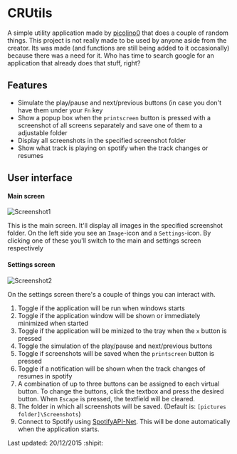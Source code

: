 # CRUtils
A simple utility application made by [picolino0](https://www.github.com/picolino0) that does a couple of random things. This project is not really made to be used by anyone aside from the creator. Its was made (and functions are still being added to it occasionally) because there was a need for it. Who has time to search google for an application that already does that stuff, right?

## Features
 - Simulate the play/pause and next/previous buttons (in case you don't have them under your `Fn` key
 - Show a popup box when the `printscreen` button is pressed with a screenshot of all screens separately and save one of them to a adjustable folder
 - Display all screenshots in the specified screenshot folder
 - Show what track is playing on spotify when the track changes or resumes
 
## User interface
#### Main screen
![Screenshot1](http://picolino0.github.io/images/screen1.png)

This is the main screen. It'll display all images in the specified screenshot folder. On the left side you see an `Image`-icon and a `Settings`-icon. By clicking one of these you'll switch to the main and settings screen respectively

#### Settings screen
![Screenshot2](http://picolino0.github.io/images/screen2.png)

On the settings screen there's a couple of things you can interact with.

1. Toggle if the application will be run when windows starts
2. Toggle if the application window will be shown or immediately minimized when started
3. Toggle if the application will be minized to the tray when the `x` button is pressed
4. Toggle the simulation of the play/pause and next/previous buttons
5. Toggle if screenshots will be saved when the `printscreen` button is pressed
6. Toggle if a notification will be shown when the track changes of resumes in spotify
7. A combination of up to three buttons can be assigned to each virtual button. To change the buttons, click the textbox and press the desired button. When `Escape` is pressed, the textfield will be cleared.
8. The folder in which all screenshots will be saved. (Default is: `[pictures folder]\Screenshots`)
9. Connect to Spotify using [SpotifyAPI-Net](https://github.com/JohnnyCrazy/SpotifyAPI-NET/). This will be done automatically when the application starts.

Last updated: 20/12/2015  :shipit:
